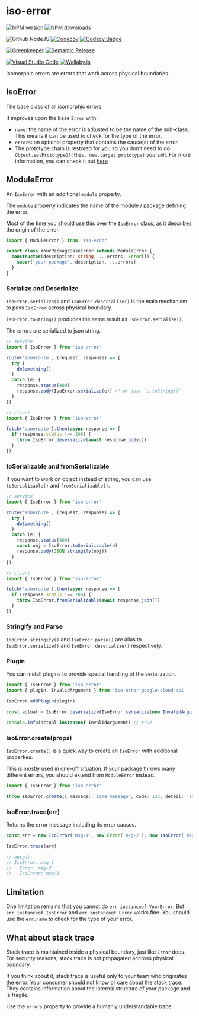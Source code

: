 # iso-error

[![NPM version][npm-image]][npm-url]
[![NPM downloads][downloads-image]][downloads-url]

![Github NodeJS][github-nodejs-url]
[![Codecov][codecov-image]][codecov-url]
[![Codacy Badge][codacy-image]][codacy-url]

[![Greenkeeper][greenkeeper-image]][greenkeeper-url]
[![Semantic Release][semantic-release-image]][semantic-release-url]

[![Visual Studio Code][vscode-image]][vscode-url]
[![Wallaby.js][wallaby-image]][wallaby-url]

Isomorphic errors are errors that work across physical boundaries.

## IsoError

The base class of all isomorphic errors.

It improves upon the base `Error` with:

- `name`: the name of the error is adjusted to be the name of the sub-class. This means it can be used to check for the type of the error.
- `errors`: an optional property that contains the cause(s) of the error.
- The prototype chain is restored for you so you don't need to do `Object.setPrototypeOf(this, new.target.prototype)` yourself.
  For more information, you can check it out [here](https://github.com/Microsoft/TypeScript-wiki/blob/master/Breaking-Changes.md#extending-built-ins-like-error-array-and-map-may-no-longer-work)

## ModuleError

An `IsoError` with an additional `module` property.

The `module` property indicates the name of the module / package defining the error.

Most of the time you should use this over the `IsoError` class,
as it describes the origin of the error.

```ts
import { ModuleError } from 'iso-error'

export class YourPackageBaseError extends ModuleError {
  constructor(description: string, ...errors: Error[]) {
    super('your-package', description, ...errors)
  }
}
```

### Serialize and Deserialize

`IsoError.serialize()` and `IsoError.deserialize()` is the main mechanism to pass `IsoError` across physical boundary.

`isoError.toString()` produces the same result as `IsoError.serialize()`.

The errors are serialized to json string.

```ts
// service
import { IsoError } from 'iso-error'

route('someroute', (request, response) => {
  try {
    doSomething()
  }
  catch (e) {
    response.status(400)
    response.body(IsoError.serialize(e)) // or just `e.toString()`
  }
})

// client
import { IsoError } from 'iso-error'

fetch('someroute').then(async response => {
  if (response.status !== 200) {
    throw IsoError.deserialize(await response.body())
  }
})
```

### toSerializable and fromSerializable

If you want to work on object instead of string,
you can use `toSerializable()` and `fromSerializable()`.


```ts
// service
import { IsoError } from 'iso-error'

route('someroute', (request, response) => {
  try {
    doSomething()
  }
  catch (e) {
    response.status(400)
    const obj = IsoError.toSerializable(e)
    response.body(JSON.stringify(obj))
  }
})

// client
import { IsoError } from 'iso-error'

fetch('someroute').then(async response => {
  if (response.status !== 200) {
    throw IsoError.fromSerializable(await response.json())
  }
})
```


### Stringify and Parse

`IsoError.stringify()` and `IsoError.parse()` are alias to `IsoError.serialize()` and `IsoError.deserialize()` respectively.

### Plugin

You can install plugins to provide special handling of the serialization.

```ts
import { IsoError } from 'iso-error'
import { plugin, InvalidArgument } from 'iso-error-google-cloud-api'

IsoError.addPlugin(plugin)

const actual = IsoError.deserialize(IsoError.serialize(new InvalidArgument(...)))

console.info(actual instanceof InvalidArgument) // true
```

### IsoError.create(props)

`IsoError.create()` is a quick way to create an `IsoError` with additional properties.

This is mostly used in one-off situation.
If your package throws many different errors,
you should extend from `ModuleError` instead.

```ts
import { IsoError } from 'iso-error'

throw IsoError.create({ message: 'some message', code: 123, detail: 'some more detail' })
```

### IsoError.trace(err)

Returns the error message including its error causes.

```ts
const err = new IsoError('msg-1', new Error('msg-2'), new IsoError('msg-3'))

IsoError.trace(err)

// output:
// IsoError: msg-1
//   Error: msg-2
//   IsoError: msg-3
```

## Limitation

One limitation remains that you cannot do `err instanceof YourError`.
But `err instanceof IsoError` and `err instanceof Error` works fine.
You should use the `err.name` to check for the type of your error.

## What about stack trace

Stack trace is maintained inside a physical boundary, just like `Error` does.
For security reasons, stack trace is not propagated accross physical boundary.

If you think about it, stack trace is useful only to your team who originates the error.
Your consumer should not know or care about the stack trace.
They contains information about the internal structure of your package and is fragile.

Use the `errors` property to provide a humanly understandable trace.

[codacy-image]: https://api.codacy.com/project/badge/Grade/569e678c65cf4481a172aaeb83b41aef
[codacy-url]: https://www.codacy.com/app/homawong/iso-error?utm_source=github.com&amp;utm_medium=referral&amp;utm_content=unional/iso-error&amp;utm_campaign=Badge_Grade
[codecov-image]: https://codecov.io/gh/unional/iso-error/branch/master/graph/badge.svg
[codecov-url]: https://codecov.io/gh/unional/iso-error
[downloads-image]: https://img.shields.io/npm/dm/iso-error.svg?style=flat
[downloads-url]: https://npmjs.org/package/iso-error
[github-nodejs-url]: https://github.com/unional/iso-error/workflows/nodejs/badge.svg
[greenkeeper-image]: https://badges.greenkeeper.io/unional/iso-error.svg
[greenkeeper-url]: https://greenkeeper.io/
[npm-image]: https://img.shields.io/npm/v/iso-error.svg?style=flat
[npm-url]: https://npmjs.org/package/iso-error
[semantic-release-image]: https://img.shields.io/badge/%20%20%F0%9F%93%A6%F0%9F%9A%80-semantic--release-e10079.svg
[semantic-release-url]: https://github.com/semantic-release/semantic-release
[vscode-image]: https://img.shields.io/badge/vscode-ready-green.svg
[vscode-url]: https://code.visualstudio.com/
[wallaby-image]: https://img.shields.io/badge/wallaby.js-configured-green.svg
[wallaby-url]: https://wallabyjs.com
